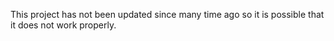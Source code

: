 This project has not been updated since many time ago so it is possible that it does not work properly.
